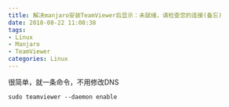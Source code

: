 ```yaml
---
title: 解决manjaro安装TeamViewer后显示：未就绪，请检查您的连接(备忘)
date: 2018-08-22 11:08:38
tags:
- Linux
- Manjaro
- TeamViewer
categories: Linux
---
```

很简单，就一条命令，不用修改DNS
```
sudo teamviewer --daemon enable
```
